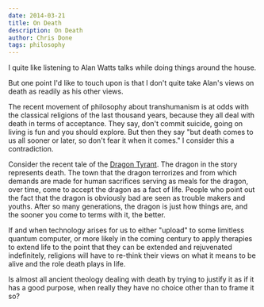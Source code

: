 ```yaml
---
date: 2014-03-21
title: On Death
description: On Death
author: Chris Done
tags: philosophy
---
```


I quite like listening to Alan Watts talks while doing things around
the house.

But one point I'd like to touch upon is that I don't quite take Alan's
views on death as readily as his other views.

The recent movement of philosophy about transhumanism is at odds with
the classical religions of the last thousand years, because they all
deal with death in terms of acceptance. They say, don't commit
suicide, going on living is fun and you should explore. But then they
say "but death comes to us all sooner or later, so don't fear it when
it comes." I consider this a contradiction.

Consider the recent tale of the
[Dragon Tyrant](http://www.nickbostrom.com/fable/dragon.html). The
dragon in the story represents death. The town that the dragon
terrorizes and from which demands are made for human sacrifices
serving as meals for the dragon, over time, come to accept the dragon
as a fact of life. People who point out the fact that the dragon is
obviously bad are seen as trouble makers and youths. After so many
generations, the dragon is just how things are, and the sooner you
come to terms with it, the better.

If and when technology arises for us to either "upload" to some
limitless quantum computer, or more likely in the coming century to
apply therapies to extend life to the point that they can be extended
and rejuvenated indefinitely, religions will have to re-think their
views on what it means to be alive and the role death plays in life.

Is almost all ancient theology dealing with death by trying to justify
it as if it has a good purpose, when really they have no choice other
than to frame it so?
